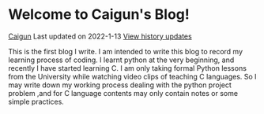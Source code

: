 # Welcome to Caigun's Blog!
[Caigun](/my_page.md) Last updated on 2022-1-13 [View history updates](/menu.md) 

This is the first blog I write. I am intended to write this blog to record my learning process of coding. I learnt python at the very beginning, and recently I have started learning C. I am only taking formal Python lessons from the University while watching video clips of teaching C languages. So I may write down my working process dealing with the python project problem ,and for C language contents may only contain notes or some simple practices.
